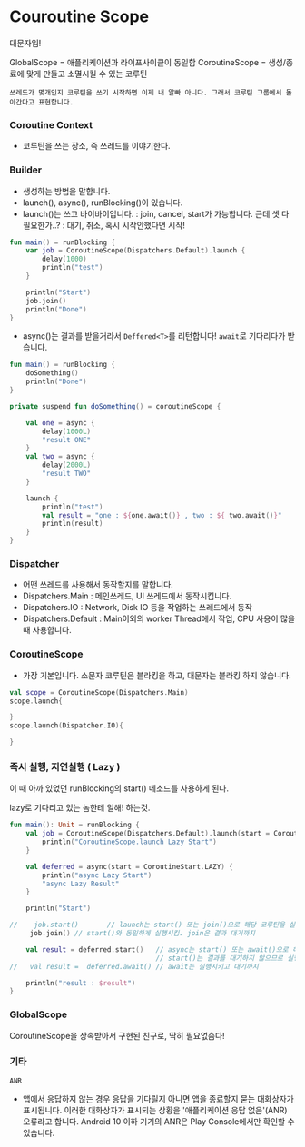 # Couroutine Scope

대문자임!

GlobalScope = 애플리케이션과 라이프사이클이 동일함
CoroutineScope = 생성/종료에 맞게 만들고 소멸시킬 수 있는 코루틴

`쓰레드가 몇개인지 코루틴을 쓰기 시작하면 이제 내 알빠 아니다. 그래서 코루틴 그룹에서 돌아간다고 표현합니다.`

### Coroutine Context

- 코루틴을 쓰는 장소, 즉 쓰레드를 이야기한다.

### Builder

- 생성하는 방법을 말합니다.
- launch(), async(), runBlocking()이 있습니다.
- launch()는 쓰고 바이바이입니다.
  : join, cancel, start가 가능합니다. 근데 셋 다 필요한가..?
  : 대기, 취소, 혹시 시작안했다면 시작!

```kotlin
fun main() = runBlocking {
    var job = CoroutineScope(Dispatchers.Default).launch {
        delay(1000)
        println("test")
    }

    println("Start")
    job.join()
    println("Done")
}
```

- async()는 결과를 받을거라서 `Deffered<T>`를 리턴합니다! `await`로 기다리다가 받습니다.

```kotlin
fun main() = runBlocking {
    doSomething()
    println("Done")
}

private suspend fun doSomething() = coroutineScope {

    val one = async {
        delay(1000L)
        "result ONE"
    }
    val two = async {
        delay(2000L)
        "result TWO"
    }

    launch {
        println("test")
        val result = "one : ${one.await()} , two : ${ two.await()}"
        println(result)
    }
}
```

### Dispatcher

- 어떤 쓰레드를 사용해서 동작할지를 말합니다.
- Dispatchers.Main : 메인쓰레드, UI 쓰레드에서 동작시킵니다.
- Dispatchers.IO : Network, Disk IO 등을 작업하는 쓰레드에서 동작
- Dispatchers.Default : Main이외의 worker Thread에서 작업, CPU 사용이 많을때 사용합니다.

### CoroutineScope

- 가장 기본입니다. 소문자 코루틴은 블라킹을 하고, 대문자는 블라킹 하지 않습니다.

```kotlin
val scope = CoroutineScope(Dispatchers.Main)
scope.launch{

}
scope.launch(Dispatcher.IO){

}
```

### 즉시 실행, 지연실행 ( Lazy )

이 때 아까 있었던 runBlocking의 start() 메소드를 사용하게 된다.

lazy로 기다리고 있는 놈한테 일해! 하는것.

```kotlin
fun main(): Unit = runBlocking {
    val job = CoroutineScope(Dispatchers.Default).launch(start = CoroutineStart.LAZY) {
        println("CoroutineScope.launch Lazy Start")
    }

    val deferred = async(start = CoroutineStart.LAZY) {
        println("async Lazy Start")
        "async Lazy Result"
    }

    println("Start")

//    job.start()		// launch는 start() 또는 join()으로 해당 코루틴을 실행
     job.join()	// start()와 동일하게 실행시킴. join은 결과 대기까지

    val result = deferred.start()	// async는 start() 또는 await()으로 해당 코루틴을 실행
                                    // start()는 결과를 대기하지 않으므로 실행결과인 true를 리턴
//   val result =  deferred.await()	// await는 실행시키고 대기까지

    println("result : $result")
}
```

### GlobalScope

CoroutineScope을 상속받아서 구현된 친구로, 딱히 필요없슴다!

### 기타

`ANR`

- 앱에서 응답하지 않는 경우 응답을 기다릴지 아니면 앱을 종료할지 묻는 대화상자가 표시됩니다. 이러한 대화상자가 표시되는 상황을 '애플리케이션 응답 없음'(ANR) 오류라고 합니다. Android 10 이하 기기의 ANR은 Play Console에서만 확인할 수 있습니다.
